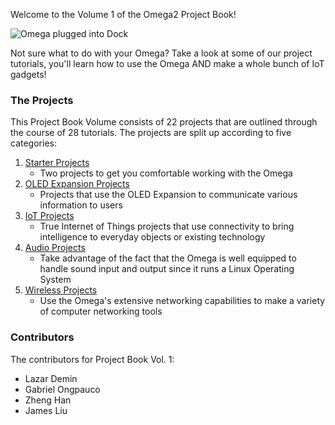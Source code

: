 
Welcome to the Volume 1 of the Omega2 Project Book!

![Omega plugged into Dock](https://raw.githubusercontent.com/OnionIoT/Onion-Docs/master/Omega2/Documentation/Get-Started/img/unbox-2-omega-on-dock.jpg "Omega Plugged into Dock")

Not sure what to do with your Omega? Take a look at some of our project tutorials, you'll learn how to use the Omega AND make a whole bunch of IoT gadgets!

### The Projects

This Project Book Volume consists of 22 projects that are outlined through the course of 28 tutorials. The projects are split up according to five categories:

1. [Starter Projects](#starter-projects)
	* Two projects to get you comfortable working with the Omega
1. [OLED Expansion Projects](#oled-projects)
	* Projects that use the OLED Expansion to communicate various information to users
1. [IoT Projects](#iot-projects)
	* True Internet of Things projects that use connectivity to bring intelligence to everyday objects or existing technology
1. [Audio Projects](#audio-projects)
	* Take advantage of the fact that the Omega is well equipped to handle sound input and output since it runs a Linux Operating System
1. [Wireless Projects](#wireless-projects)
	* Use the Omega's extensive networking capabilities to make a variety of computer networking tools

<!-- ### Making Projects with the Omega2 -->




### Contributors

The contributors for Project Book Vol. 1:

* Lazar Demin
* Gabriel Ongpauco
* Zheng Han
* James Liu
